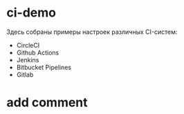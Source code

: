 # ci-demo

Здесь собраны примеры настроек различных CI-систем:

* CircleCI
* Github Actions
* Jenkins
* Bitbucket Pipelines
* Gitlab

# add comment
